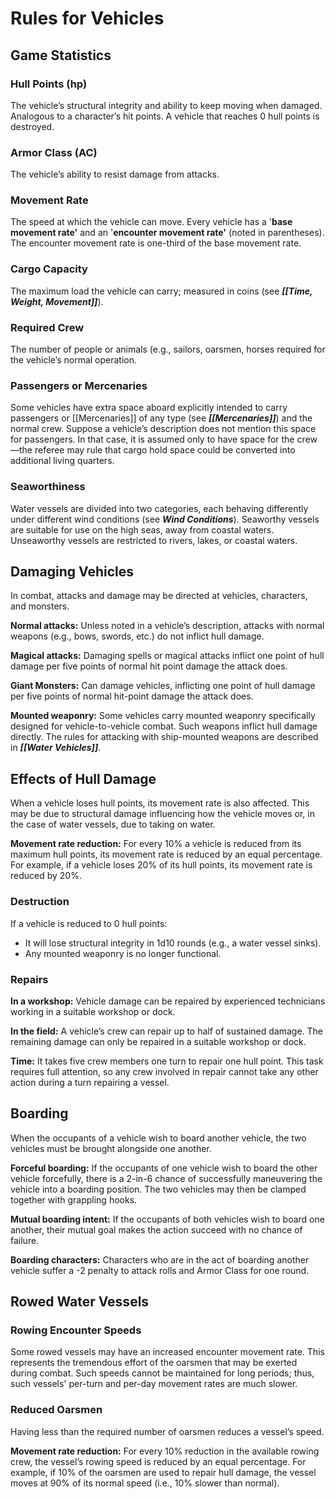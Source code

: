 # Rules for Vehicles

## Game Statistics

### Hull Points (hp)

The vehicle’s structural integrity and ability to keep moving when damaged. Analogous to a character’s hit points. A vehicle that reaches 0 hull points is destroyed.

### Armor Class (AC)

The vehicle’s ability to resist damage from attacks.

### Movement Rate

The speed at which the vehicle can move. Every vehicle has a '**base movement rate'** and an '**encounter movement rate'** (noted in parentheses). The encounter movement rate is one-third of the base movement rate.

### Cargo Capacity

The maximum load the vehicle can carry; measured in coins (see ***[[Time, Weight, Movement]]***).

### Required Crew

The number of people or animals (e.g., sailors, oarsmen, horses required for the vehicle’s normal operation.

### Passengers or Mercenaries

Some vehicles have extra space aboard explicitly intended to carry passengers or [[Mercenaries]] of any type (see ***[[Mercenaries]]***) and the normal crew. Suppose a vehicle’s description does not mention this space for passengers. In that case, it is assumed only to have space for the crew—the referee may rule that cargo hold space could be converted into additional living quarters.

### Seaworthiness

Water vessels are divided into two categories, each behaving differently under different wind conditions (see ***Wind Conditions***). Seaworthy vessels are suitable for use on the high seas, away from coastal waters. Unseaworthy vessels are restricted to rivers, lakes, or coastal waters.

## Damaging Vehicles

In combat, attacks and damage may be directed at vehicles, characters, and monsters.

**Normal attacks:** Unless noted in a vehicle’s description, attacks with normal weapons (e.g., bows, swords, etc.) do not inflict hull damage.

**Magical attacks:** Damaging spells or magical attacks inflict one point of hull damage per five points of normal hit point damage the attack does.

**Giant Monsters:** Can damage vehicles, inflicting one point of hull damage per five points of normal hit-point damage the attack does.

**Mounted weaponry:** Some vehicles carry mounted weaponry specifically designed for vehicle-to-vehicle combat. Such weapons inflict hull damage directly. The rules for attacking with ship-mounted weapons are described in ***[[Water Vehicles]]***.

## Effects of Hull Damage

When a vehicle loses hull points, its movement rate is also affected. This may be due to structural damage influencing how the vehicle moves or, in the case of water vessels, due to taking on water.

**Movement rate reduction:** For every 10% a vehicle is reduced from its maximum hull points, its movement rate is reduced by an equal percentage. For example, if a vehicle loses 20% of its hull points, its movement rate is reduced by 20%.

### Destruction

If a vehicle is reduced to 0 hull points:

- It will lose structural integrity in 1d10 rounds (e.g., a water vessel sinks).
- Any mounted weaponry is no longer functional.

### Repairs

**In a workshop:** Vehicle damage can be repaired by experienced technicians working in a suitable workshop or dock.

**In the field:** A vehicle’s crew can repair up to half of sustained damage. The remaining damage can only be repaired in a suitable workshop or dock.

**Time:** It takes five crew members one turn to repair one hull point. This task requires full attention, so any crew involved in repair cannot take any other action during a turn repairing a vessel.

## Boarding

When the occupants of a vehicle wish to board another vehicle, the two vehicles must be brought alongside one another.

**Forceful boarding:** If the occupants of one vehicle wish to board the other vehicle forcefully, there is a 2-in-6 chance of successfully maneuvering the vehicle into a boarding position. The two vehicles may then be clamped together with grappling hooks.

**Mutual boarding intent:** If the occupants of both vehicles wish to board one another, their mutual goal makes the action succeed with no chance of failure.

**Boarding characters:** Characters who are in the act of boarding another vehicle suffer a -2 penalty to attack rolls and Armor Class for one round.

## Rowed Water Vessels

### Rowing Encounter Speeds

Some rowed vessels may have an increased encounter movement rate. This represents the tremendous effort of the oarsmen that may be exerted during combat. Such speeds cannot be maintained for long periods; thus, such vessels' per-turn and per-day movement rates are much slower.

### Reduced Oarsmen

Having less than the required number of oarsmen reduces a vessel’s speed.

**Movement rate reduction:** For every 10% reduction in the available rowing crew, the vessel’s rowing speed is reduced by an equal percentage. For example, if 10% of the oarsmen are used to repair hull damage, the vessel moves at 90% of its normal speed (i.e., 10% slower than normal).
